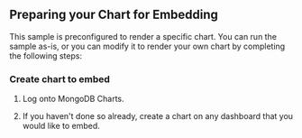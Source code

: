 ## Preparing your Chart for Embedding

This sample is preconfigured to render a specific chart. You can run the sample as-is, or you can modify it to render your own chart by completing the following steps:

### Create chart to embed

1. Log onto MongoDB Charts.

2. If you haven't done so already, create a chart on any dashboard that you would like to embed.